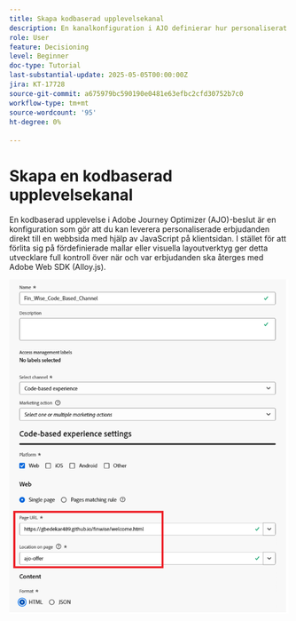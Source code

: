 ```yaml
---
title: Skapa kodbaserad upplevelsekanal
description: En kanalkonfiguration i AJO definierar hur personaliserat innehåll, till exempel erbjudanden, levereras via en viss kanal, till exempel webben, e-post, mobilappar eller andra digitala kontaktytor.
role: User
feature: Decisioning
level: Beginner
doc-type: Tutorial
last-substantial-update: 2025-05-05T00:00:00Z
jira: KT-17728
source-git-commit: a675979bc590190e0481e63efbc2cfd30752b7c0
workflow-type: tm+mt
source-wordcount: '95'
ht-degree: 0%

---
```



# Skapa en kodbaserad upplevelsekanal

En kodbaserad upplevelse i Adobe Journey Optimizer (AJO)-beslut är en konfiguration som gör att du kan leverera personaliserade erbjudanden direkt till en webbsida med hjälp av JavaScript på klientsidan. I stället för att förlita sig på fördefinierade mallar eller visuella layoutverktyg ger detta utvecklare full kontroll över när och var erbjudanden ska återges med Adobe Web SDK (Alloy.js).

![create-channel](assets/cbe-channel.png)